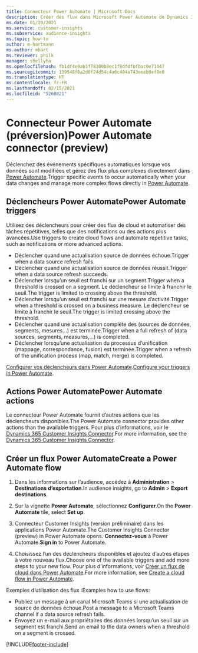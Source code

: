 ```yaml
---
title: Connecteur Power Automate | Microsoft Docs
description: Créer des flux dans Microsoft Power Automate de Dynamics 365 Customer Insights.
ms.date: 01/20/2021
ms.service: customer-insights
ms.subservice: audience-insights
ms.topic: how-to
author: m-hartmann
ms.author: mhart
ms.reviewer: philk
manager: shellyha
ms.openlocfilehash: fb1df4e9ab1f78300b8ec1f8dfdfbfbac0e71447
ms.sourcegitcommit: 139548f8a2d0f24d54c4a6c404a743eeeb8ef8e0
ms.translationtype: HT
ms.contentlocale: fr-FR
ms.lasthandoff: 02/15/2021
ms.locfileid: "5268821"
---
```

# <a name="power-automate-connector-preview"></a><span data-ttu-id="ca5aa-103">Connecteur Power Automate (préversion)</span><span class="sxs-lookup"><span data-stu-id="ca5aa-103">Power Automate connector (preview)</span></span>

<span data-ttu-id="ca5aa-104">Déclenchez des événements spécifiques automatiques lorsque vos données sont modifiées et gérez des flux plus complexes directement dans [Power Automate](https://flow.microsoft.com/).</span><span class="sxs-lookup"><span data-stu-id="ca5aa-104">Trigger specific events to occur automatically when your data changes and manage more complex flows directly in [Power Automate](https://flow.microsoft.com/).</span></span>

## <a name="power-automate-triggers"></a><span data-ttu-id="ca5aa-105">Déclencheurs Power Automate</span><span class="sxs-lookup"><span data-stu-id="ca5aa-105">Power Automate triggers</span></span>

<span data-ttu-id="ca5aa-106">Utilisez des déclencheurs pour créer des flux de cloud et automatiser des tâches répétitives, telles que des notifications ou des actions plus avancées.</span><span class="sxs-lookup"><span data-stu-id="ca5aa-106">Use triggers to create cloud flows and automate repetitive tasks, such as notifications or more advanced actions.</span></span> 

- <span data-ttu-id="ca5aa-107">Déclencher quand une actualisation source de données échoue.</span><span class="sxs-lookup"><span data-stu-id="ca5aa-107">Trigger when a data source refresh fails.</span></span> 
- <span data-ttu-id="ca5aa-108">Déclencher quand une actualisation source de données réussit.</span><span class="sxs-lookup"><span data-stu-id="ca5aa-108">Trigger when a data source refresh succeeds.</span></span>
- <span data-ttu-id="ca5aa-109">Déclencher lorsqu’un seuil est franchi sur un segment.</span><span class="sxs-lookup"><span data-stu-id="ca5aa-109">Trigger when a threshold is crossed on a segment.</span></span> <span data-ttu-id="ca5aa-110">Le déclencheur se limite à franchir le seuil.</span><span class="sxs-lookup"><span data-stu-id="ca5aa-110">The trigger is limited to crossing above the threshold.</span></span>
- <span data-ttu-id="ca5aa-111">Déclencher lorsqu’un seuil est franchi sur une mesure d’activité.</span><span class="sxs-lookup"><span data-stu-id="ca5aa-111">Trigger when a threshold is crossed on a business measure.</span></span> <span data-ttu-id="ca5aa-112">Le déclencheur se limite à franchir le seuil.</span><span class="sxs-lookup"><span data-stu-id="ca5aa-112">The trigger is limited crossing above the threshold.</span></span>
- <span data-ttu-id="ca5aa-113">Déclencher quand une actualisation complète des (sources de données, segments, mesures...) est terminée.</span><span class="sxs-lookup"><span data-stu-id="ca5aa-113">Trigger when a full refresh of (data sources, segments, measures,...) is completed.</span></span>
- <span data-ttu-id="ca5aa-114">Déclencher lorsqu’une actualisation du processus d’unification (mappage, correspondance, fusion) est terminée.</span><span class="sxs-lookup"><span data-stu-id="ca5aa-114">Trigger when a refresh of the unification process (map, match, merge) is completed.</span></span>

<span data-ttu-id="ca5aa-115">[Configurer vos déclencheurs dans Power Automate](https://flow.microsoft.com/connectors/shared_customerinsights/dynamics-365-customer-insights-connector/).</span><span class="sxs-lookup"><span data-stu-id="ca5aa-115">[Configure your triggers in Power Automate](https://flow.microsoft.com/connectors/shared_customerinsights/dynamics-365-customer-insights-connector/).</span></span>

## <a name="power-automate-actions"></a><span data-ttu-id="ca5aa-116">Actions Power Automate</span><span class="sxs-lookup"><span data-stu-id="ca5aa-116">Power Automate actions</span></span>
<span data-ttu-id="ca5aa-117">Le connecteur Power Automate fournit d’autres actions que les déclencheurs disponibles.</span><span class="sxs-lookup"><span data-stu-id="ca5aa-117">The Power Automate connector provides other actions than the available triggers.</span></span> <span data-ttu-id="ca5aa-118">Pour plus d’informations, voir le [Dynamics 365 Customer Insights Connector](https://docs.microsoft.com/connectors/customerinsights/).</span><span class="sxs-lookup"><span data-stu-id="ca5aa-118">For more information, see the [Dynamics 365 Customer Insights Connector](https://docs.microsoft.com/connectors/customerinsights/).</span></span>

## <a name="create-a-power-automate-flow"></a><span data-ttu-id="ca5aa-119">Créer un flux Power Automate</span><span class="sxs-lookup"><span data-stu-id="ca5aa-119">Create a Power Automate flow</span></span>

1. <span data-ttu-id="ca5aa-120">Dans les informations sur l’audience, accédez à **Administration** > **Destinations d’exportation**.</span><span class="sxs-lookup"><span data-stu-id="ca5aa-120">In audience insights, go to **Admin** > **Export destinations**.</span></span>

1. <span data-ttu-id="ca5aa-121">Sur la vignette **Power Automate**, sélectionnez **Configurer**.</span><span class="sxs-lookup"><span data-stu-id="ca5aa-121">On the **Power Automate** tile, select **Set up**.</span></span>

1. <span data-ttu-id="ca5aa-122">Connecteur Customer Insights (version préliminaire) dans les applications Power Automate.</span><span class="sxs-lookup"><span data-stu-id="ca5aa-122">The Customer Insights Connector (preview) in Power Automate opens.</span></span> <span data-ttu-id="ca5aa-123">**Connectez-vous** à Power Automate.</span><span class="sxs-lookup"><span data-stu-id="ca5aa-123">**Sign in** to Power Automate.</span></span>

1. <span data-ttu-id="ca5aa-124">Choisissez l’un des déclencheurs disponibles et ajoutez d’autres étapes à votre nouveau flux.</span><span class="sxs-lookup"><span data-stu-id="ca5aa-124">Choose one of the available triggers and add more steps to your new flow.</span></span> <span data-ttu-id="ca5aa-125">Pour plus d’informations, voir [Créer un flux de cloud dans Power Automate](https://docs.microsoft.com/power-automate/get-started-logic-flow).</span><span class="sxs-lookup"><span data-stu-id="ca5aa-125">For more information, see [Create a cloud flow in Power Automate](https://docs.microsoft.com/power-automate/get-started-logic-flow).</span></span>

<span data-ttu-id="ca5aa-126">Exemples d’utilisation des flux :</span><span class="sxs-lookup"><span data-stu-id="ca5aa-126">Examples how to use flows:</span></span> 
- <span data-ttu-id="ca5aa-127">Publiez un message à un canal Microsoft Teams si une actualisation de source de données échoue.</span><span class="sxs-lookup"><span data-stu-id="ca5aa-127">Post a message to a Microsoft Teams channel if a data source refresh fails.</span></span> 
- <span data-ttu-id="ca5aa-128">Envoyez un e-mail aux propriétaires des données lorsqu’un seuil sur un segment est franchi.</span><span class="sxs-lookup"><span data-stu-id="ca5aa-128">Send an email to the data owners when a threshold on a segment is crossed.</span></span>



[!INCLUDE[footer-include](../includes/footer-banner.md)]